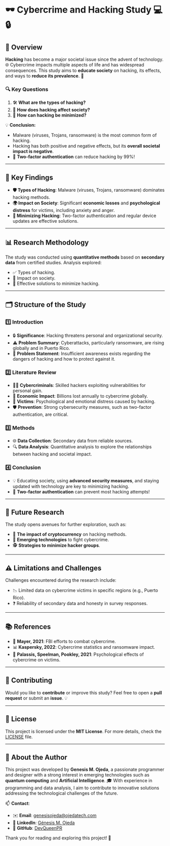 # 🕶️ Cybercrime and Hacking Study 💻🔒

## 📄 Overview

**Hacking** has become a major societal issue since the advent of technology. 🌐 Cybercrime impacts multiple aspects of life and has widespread consequences. This study aims to **educate society** on hacking, its effects, and ways to **reduce its prevalence**. 🚨  

### 🔍 Key Questions
1. 🛠️ **What are the types of hacking?**  
2. 🤔 **How does hacking affect society?**  
3. 🔐 **How can hacking be minimized?**  

💡 **Conclusion:**  
- Malware (viruses, Trojans, ransomware) is the most common form of hacking.  
- Hacking has both positive and negative effects, but its **overall societal impact is negative**.  
- 🔑 **Two-factor authentication** can reduce hacking by 99%!  

---

## 🚀 Key Findings

- **🛡️ Types of Hacking**: Malware (viruses, Trojans, ransomware) dominates hacking methods.  
- **🌍 Impact on Society**: Significant **economic losses** and **psychological distress** for victims, including anxiety and anger.  
- **🔐 Minimizing Hacking**: Two-factor authentication and regular device updates are effective solutions.  

---

## 📊 Research Methodology

The study was conducted using **quantitative methods** based on **secondary data** from certified studies. Analysis explored:  
- ✅ Types of hacking.  
- 🌟 Impact on society.  
- 🔧 Effective solutions to minimize hacking.  

---

## 🗂️ Structure of the Study

### 1️⃣ **Introduction**
- 🔒 **Significance**: Hacking threatens personal and organizational security.  
- ⚠️ **Problem Summary**: Cyberattacks, particularly ransomware, are rising globally and in Puerto Rico.  
- 🚨 **Problem Statement**: Insufficient awareness exists regarding the dangers of hacking and how to protect against it.

### 2️⃣ **Literature Review**
- 🕵️‍♂️ **Cybercriminals**: Skilled hackers exploiting vulnerabilities for personal gain.  
- 💸 **Economic Impact**: Billions lost annually to cybercrime globally.  
- 🧠 **Victims**: Psychological and emotional distress caused by hacking.  
- 🛡️ **Prevention**: Strong cybersecurity measures, such as two-factor authentication, are critical.  

### 3️⃣ **Methods**
- 🌐 **Data Collection**: Secondary data from reliable sources.  
- 🔍 **Data Analysis**: Quantitative analysis to explore the relationships between hacking and societal impact.  

### 4️⃣ **Conclusion**
- 💡 Educating society, using **advanced security measures**, and staying updated with technology are key to minimizing hacking.  
- 🔑 **Two-factor authentication** can prevent most hacking attempts!  

---

## 🔮 Future Research

The study opens avenues for further exploration, such as:  
- 🌟 **The impact of cryptocurrency** on hacking methods.  
- 🚀 **Emerging technologies** to fight cybercrime.  
- 🕵️ **Strategies to minimize hacker groups**.  

---

## ⚠️ Limitations and Challenges

Challenges encountered during the research include:  
- 📉 Limited data on cybercrime victims in specific regions (e.g., Puerto Rico).  
- ❓ Reliability of secondary data and honesty in survey responses.  

---

## 📚 References

- 📜 **Mayer, 2021**: FBI efforts to combat cybercrime.  
- 📊 **Kaspersky, 2022**: Cybercrime statistics and ransomware impact.  
- 🧠 **Palassis, Speelman, Pookley, 2021**: Psychological effects of cybercrime on victims.  

---

## 🤝 Contributing

Would you like to **contribute** or improve this study? Feel free to open a **pull request** or submit an **issue**. 💡  

---

## 📜 License

This project is licensed under the **MIT License**. For more details, check the [LICENSE](LICENSE) file.  


---

## 👤 About the Author

This project was developed by **Genesis M. Ojeda**, a passionate programmer and designer with a strong interest in emerging technologies such as **quantum computing** and **Artificial Intelligence**. 🎓 With experience in programming and data analysis, I aim to contribute to innovative solutions addressing the technological challenges of the future.

📫 **Contact**:  
- ✉️ **Email**: genesisojeda@ojedatech.com  
- 💼 **LinkedIn**: [Génesis M. Ojeda](https://www.linkedin.com/in/génesis-ojeda-451576302)  
- 🐙 **GitHub**: [DevQueenPR](https://github.com/DevQueenPR)  

Thank you for reading and exploring this project! 🚀

